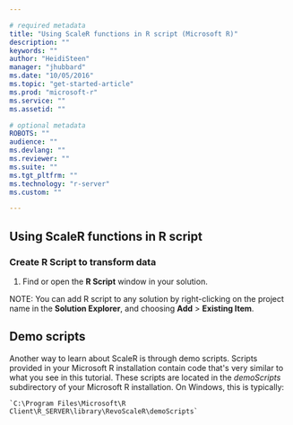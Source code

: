 ```yaml
---

# required metadata
title: "Using ScaleR functions in R script (Microsoft R)"
description: ""
keywords: ""
author: "HeidiSteen"
manager: "jhubbard"
ms.date: "10/05/2016"
ms.topic: "get-started-article"
ms.prod: "microsoft-r"
ms.service: ""
ms.assetid: ""

# optional metadata
ROBOTS: ""
audience: ""
ms.devlang: ""
ms.reviewer: ""
ms.suite: ""
ms.tgt_pltfrm: ""
ms.technology: "r-server"
ms.custom: ""

---
```


## Using ScaleR functions in R script


### Create R Script to transform data

1. Find or open the **R Script** window in your solution.


NOTE: You can add R script to any solution by right-clicking on the project name in the **Solution Explorer**, and choosing **Add** > **Existing Item**.

## Demo scripts

Another way to learn about ScaleR is through demo scripts. Scripts provided in your Microsoft R installation contain code that's very similar to what you see in this tutorial. These scripts are located in the *demoScripts* subdirectory of your Microsoft R installation. On Windows, this is typically:

	`C:\Program Files\Microsoft\R Client\R_SERVER\library\RevoScaleR\demoScripts`
